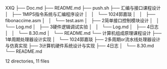 XXQ
├── Doc.md
├── README.md
├── push.sh
├── 汇编与接口课程设计
│   ├── 1MIPS指令系统与汇编程序设计
│   │   └── 1024郭嘉琰
│   │       ├── fibonaccime.asm
│   │       └── test.asm
│   ├── 2简单接口控制模块设计
│   │   └── Log.md
│   ├── 3硬件逻辑调试实验
│   │   └── Log.md
│   ├── 4日志
│   │   └── 8.30.md
│   └── README.md
└── 计算机组成原理课程设计
    ├── 1单周期处理器设计实现
    │   └── 1024郭嘉琰
    ├── 2多周期or流水线处理器设计与仿真实现
    ├── 3计算机硬件系统设计与实现
    ├── 4日志
    │   └── 8.30.md
    └── README.md

12 directories, 11 files
